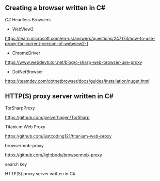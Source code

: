 ## Creating a browser  written in C#

C# Headless Browsers

- WebView2

https://learn.microsoft.com/en-us/answers/questions/247173/how-to-use-proxy-for-current-version-of-webview2-(

- ChromeDriver

https://www.webdevtutor.net/blog/c-sharp-web-browser-use-proxy

- DotNetBrowser

https://teamdev.com/dotnetbrowser/docs/guides/installation/nuget.html


## HTTP(S) proxy server written in C#

TorSharpProxy

https://github.com/joelverhagen/TorSharp

Titanium Web Proxy

https://github.com/justcoding121/titanium-web-proxy

browsermob-proxy

https://github.com/lightbody/browsermob-proxy


search key

HTTP(S) proxy server written in C#



